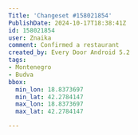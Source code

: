 ```yaml
---
Title: 'Changeset #158021854'
PublishDate: 2024-10-17T18:38:41Z
id: 158021854
user: Znaika
comment: Confirmed a restaurant
created_by: Every Door Android 5.2
tags:
- Montenegro
- Budva
bbox:
  min_lon: 18.8373697
  min_lat: 42.2784147
  max_lon: 18.8373697
  max_lat: 42.2784147

---
```

